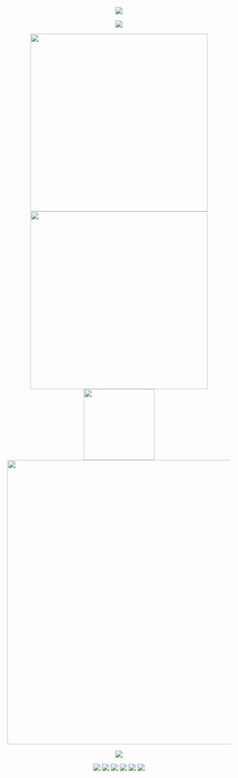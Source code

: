 <!-- https://github.com/kyechan99/capsule-render -->
<p align="center">
    <img src="https://capsule-render.vercel.app/api?type=waving&color=timeGradient&height=300&&section=header&text=HI%20THERE&fontSize=90&fontAlign=50&fontAlignY=30&desc=I%20am%20Zhiwei%20Hong%20!&descAlign=50&descSize=30&descAlignY=60&animation=twinkling" />
</p>

<!-- https://github.com/DenverCoder1/readme-typing-svg -->
<p align="center">
    <img src="https://readme-typing-svg.demolab.com?font=Orbitron&size=25&pause=1000&center=true&vCenter=true&random=false&width=600&lines=Welcome+to+my+GitHub+profile+page+!;Talk+is+cheap+,+show+me+the+code+!" />
</p>

<p align="center">
    <!-- https://github.com/anuraghazra/github-readme-stats -->
    <img align="center" width="400" src="https://github-readme-stats.vercel.app/api?username=zhwhong&theme=transparent&show_icons=true&hide_border=true&show=reviews&hide_title=true&hide=contribs" />
    <!-- https://github.com/DenverCoder1/github-readme-streak-stats -->
    <img align="center" width="400" src="https://streak-stats.demolab.com?user=zhwhong&theme=transparent&date_format=%5BY.%5Dn.j&hide_border=true" />
    <br/>
    <img align="center" width="160" src="https://github-readme-stats.vercel.app/api/top-langs/?username=zhwhong&theme=transparent&hide_border=true&layout=donut-vertical&langs_count=8" />
    <!-- https://github.com/Ashutosh00710/github-readme-activity-graph -->
    <img align="center" width="640" src="https://github-readme-activity-graph.vercel.app/graph?username=zhwhong&theme=github-compact&hide_border=true&area=true&custom_title=Contribution%20Graph" />
    <!-- https://github.com/anuraghazra/github-readme-stats -->
    <!-- <img align="center" src="https://github-readme-stats.vercel.app/api/wakatime?username=zhwhong&theme=transparent&hide_border=true&layout=compact&langs_count=22" /> -->
    <!-- https://github.com/anuraghazra/github-readme-stats -->
</p>

<p align="center">
    <!-- https://github.com/tandpfun/skill-icons -->
    <img align="center" src="https://skillicons.dev/icons?i=py,pytorch,tensorflow,c,cpp,mysql,html,git,linux,bash,markdown,latex,matlab&theme=light" />
    </p>
    <!-- https://github.com/badges/shields -->
    <p align="center">
    <a href="https://github.com/zhwhong"><img src="https://img.shields.io/badge/GitHub-zhwhong-blue?logo=github" /></a>
    <a href="https://scholar.google.com/citations?user=uPBztC0AAAAJ&hl=zh-CN"><img src="https://img.shields.io/badge/Scholar-Zhiwei Hong-orange?logo=google" /></a>
    <a href="https://www.linkedin.com/in/zhiweihong/"><img src="https://img.shields.io/badge/Linkedin-zhiweihong-blue?logo=linkedin" /></a>
    <a href="https://www.zhihu.com/people/zhwhong"><img src="https://img.shields.io/badge/Zhihu-zhwhong-green?logo=zhihu" /></a>
    <a href="https://www.epubit.com/bookDetails?id=UB6c87372364d70"><img src="https://img.shields.io/badge/Book-Deep Learning by Example-purple?logo=book" /></a>
    <!-- <img src="https://img.shields.io/badge/QQ-1359434736-green?logo=tencentqq" /> -->
    <!-- https://github.com/antonkomarev/github-profile-views-counter -->
    <img src="https://komarev.com/ghpvc/?username=zhwhong&abbreviated=true&color=yellow" />
</p>

<!-- https://github.com/kyechan99/capsule-render -->
<!-- <p align="center">
<img src="https://capsule-render.vercel.app/api?type=waving&color=timeGradient&height=300&&section=footer&text=THE%20END&fontSize=90&fontAlign=50&fontAlignY=70&desc=Hope%20your%20program%20is%20bug-free!&descAlign=50&descSize=30&descAlignY=40&animation=twinkling" />
</p> -->